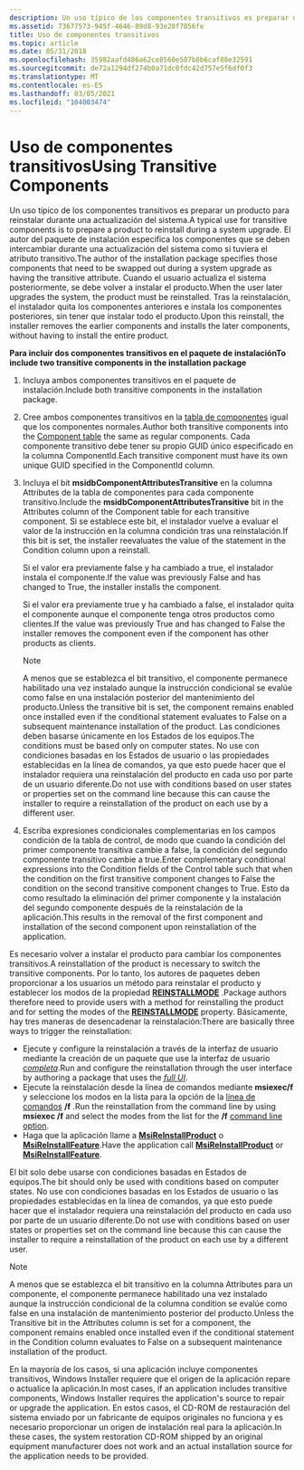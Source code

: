 ```yaml
---
description: Un uso típico de los componentes transitivos es preparar un producto para reinstalar durante una actualización del sistema.
ms.assetid: 73677573-945f-4646-89d8-93e28f7856fe
title: Uso de componentes transitivos
ms.topic: article
ms.date: 05/31/2018
ms.openlocfilehash: 35982aafd486a62ce8560e507b8b6caf88e32591
ms.sourcegitcommit: de72a1294df274b0a71dc0fdc42d757e5f6df0f3
ms.translationtype: MT
ms.contentlocale: es-ES
ms.lasthandoff: 03/05/2021
ms.locfileid: "104003474"
---
```

# <a name="using-transitive-components"></a><span data-ttu-id="82274-103">Uso de componentes transitivos</span><span class="sxs-lookup"><span data-stu-id="82274-103">Using Transitive Components</span></span>

<span data-ttu-id="82274-104">Un uso típico de los componentes transitivos es preparar un producto para reinstalar durante una actualización del sistema.</span><span class="sxs-lookup"><span data-stu-id="82274-104">A typical use for transitive components is to prepare a product to reinstall during a system upgrade.</span></span> <span data-ttu-id="82274-105">El autor del paquete de instalación especifica los componentes que se deben intercambiar durante una actualización del sistema como si tuviera el atributo transitivo.</span><span class="sxs-lookup"><span data-stu-id="82274-105">The author of the installation package specifies those components that need to be swapped out during a system upgrade as having the transitive attribute.</span></span> <span data-ttu-id="82274-106">Cuando el usuario actualiza el sistema posteriormente, se debe volver a instalar el producto.</span><span class="sxs-lookup"><span data-stu-id="82274-106">When the user later upgrades the system, the product must be reinstalled.</span></span> <span data-ttu-id="82274-107">Tras la reinstalación, el instalador quita los componentes anteriores e instala los componentes posteriores, sin tener que instalar todo el producto.</span><span class="sxs-lookup"><span data-stu-id="82274-107">Upon this reinstall, the installer removes the earlier components and installs the later components, without having to install the entire product.</span></span>

<span data-ttu-id="82274-108">**Para incluir dos componentes transitivos en el paquete de instalación**</span><span class="sxs-lookup"><span data-stu-id="82274-108">**To include two transitive components in the installation package**</span></span>

1.  <span data-ttu-id="82274-109">Incluya ambos componentes transitivos en el paquete de instalación.</span><span class="sxs-lookup"><span data-stu-id="82274-109">Include both transitive components in the installation package.</span></span>
2.  <span data-ttu-id="82274-110">Cree ambos componentes transitivos en la [tabla de componentes](component-table.md) igual que los componentes normales.</span><span class="sxs-lookup"><span data-stu-id="82274-110">Author both transitive components into the [Component table](component-table.md) the same as regular components.</span></span> <span data-ttu-id="82274-111">Cada componente transitivo debe tener su propio GUID único especificado en la columna ComponentId.</span><span class="sxs-lookup"><span data-stu-id="82274-111">Each transitive component must have its own unique GUID specified in the ComponentId column.</span></span>
3.  <span data-ttu-id="82274-112">Incluya el bit **msidbComponentAttributesTransitive** en la columna Attributes de la tabla de componentes para cada componente transitivo.</span><span class="sxs-lookup"><span data-stu-id="82274-112">Include the **msidbComponentAttributesTransitive** bit in the Attributes column of the Component table for each transitive component.</span></span> <span data-ttu-id="82274-113">Si se establece este bit, el instalador vuelve a evaluar el valor de la instrucción en la columna condición tras una reinstalación.</span><span class="sxs-lookup"><span data-stu-id="82274-113">If this bit is set, the installer reevaluates the value of the statement in the Condition column upon a reinstall.</span></span>

    <span data-ttu-id="82274-114">Si el valor era previamente false y ha cambiado a true, el instalador instala el componente.</span><span class="sxs-lookup"><span data-stu-id="82274-114">If the value was previously False and has changed to True, the installer installs the component.</span></span>

    <span data-ttu-id="82274-115">Si el valor era previamente true y ha cambiado a false, el instalador quita el componente aunque el componente tenga otros productos como clientes.</span><span class="sxs-lookup"><span data-stu-id="82274-115">If the value was previously True and has changed to False the installer removes the component even if the component has other products as clients.</span></span>

    > [!Note]  
    > <span data-ttu-id="82274-116">A menos que se establezca el bit transitivo, el componente permanece habilitado una vez instalado aunque la instrucción condicional se evalúe como false en una instalación posterior del mantenimiento del producto.</span><span class="sxs-lookup"><span data-stu-id="82274-116">Unless the transitive bit is set, the component remains enabled once installed even if the conditional statement evaluates to False on a subsequent maintenance installation of the product.</span></span> <span data-ttu-id="82274-117">Las condiciones deben basarse únicamente en los Estados de los equipos.</span><span class="sxs-lookup"><span data-stu-id="82274-117">The conditions must be based only on computer states.</span></span> <span data-ttu-id="82274-118">No use con condiciones basadas en los Estados de usuario o las propiedades establecidas en la línea de comandos, ya que esto puede hacer que el instalador requiera una reinstalación del producto en cada uso por parte de un usuario diferente.</span><span class="sxs-lookup"><span data-stu-id="82274-118">Do not use with conditions based on user states or properties set on the command line because this can cause the installer to require a reinstallation of the product on each use by a different user.</span></span>

     

4.  <span data-ttu-id="82274-119">Escriba expresiones condicionales complementarias en los campos condición de la tabla de control, de modo que cuando la condición del primer componente transitiva cambie a false, la condición del segundo componente transitivo cambie a true.</span><span class="sxs-lookup"><span data-stu-id="82274-119">Enter complementary conditional expressions into the Condition fields of the Control table such that when the condition on the first transitive component changes to False the condition on the second transitive component changes to True.</span></span> <span data-ttu-id="82274-120">Esto da como resultado la eliminación del primer componente y la instalación del segundo componente después de la reinstalación de la aplicación.</span><span class="sxs-lookup"><span data-stu-id="82274-120">This results in the removal of the first component and installation of the second component upon reinstallation of the application.</span></span>

<span data-ttu-id="82274-121">Es necesario volver a instalar el producto para cambiar los componentes transitivos.</span><span class="sxs-lookup"><span data-stu-id="82274-121">A reinstallation of the product is necessary to switch the transitive components.</span></span> <span data-ttu-id="82274-122">Por lo tanto, los autores de paquetes deben proporcionar a los usuarios un método para reinstalar el producto y establecer los modos de la propiedad [**REINSTALLMODE**](reinstallmode.md) .</span><span class="sxs-lookup"><span data-stu-id="82274-122">Package authors therefore need to provide users with a method for reinstalling the product and for setting the modes of the [**REINSTALLMODE**](reinstallmode.md) property.</span></span> <span data-ttu-id="82274-123">Básicamente, hay tres maneras de desencadenar la reinstalación:</span><span class="sxs-lookup"><span data-stu-id="82274-123">There are basically three ways to trigger the reinstallation:</span></span>

-   <span data-ttu-id="82274-124">Ejecute y configure la reinstalación a través de la interfaz de usuario mediante la creación de un paquete que use la interfaz de usuario [*completa*](f-gly.md).</span><span class="sxs-lookup"><span data-stu-id="82274-124">Run and configure the reinstallation through the user interface by authoring a package that uses the [*full UI*](f-gly.md).</span></span>
-   <span data-ttu-id="82274-125">Ejecute la reinstalación desde la línea de comandos mediante **msiexec/f** y seleccione los modos en la lista para la opción de la [línea de comandos](command-line-options.md) **/f** .</span><span class="sxs-lookup"><span data-stu-id="82274-125">Run the reinstallation from the command line by using **msiexec /f** and select the modes from the list for the **/f** [command line option](command-line-options.md).</span></span>
-   <span data-ttu-id="82274-126">Haga que la aplicación llame a [**MsiReInstallProduct**](/windows/desktop/api/Msi/nf-msi-msireinstallproducta) o [**MsiReInstallFeature**](/windows/desktop/api/Msi/nf-msi-msireinstallfeaturea).</span><span class="sxs-lookup"><span data-stu-id="82274-126">Have the application call [**MsiReInstallProduct**](/windows/desktop/api/Msi/nf-msi-msireinstallproducta) or [**MsiReInstallFeature**](/windows/desktop/api/Msi/nf-msi-msireinstallfeaturea).</span></span>

<span data-ttu-id="82274-127">El bit solo debe usarse con condiciones basadas en Estados de equipos.</span><span class="sxs-lookup"><span data-stu-id="82274-127">The bit should only be used with conditions based on computer states.</span></span> <span data-ttu-id="82274-128">No use con condiciones basadas en los Estados de usuario o las propiedades establecidas en la línea de comandos, ya que esto puede hacer que el instalador requiera una reinstalación del producto en cada uso por parte de un usuario diferente.</span><span class="sxs-lookup"><span data-stu-id="82274-128">Do not use with conditions based on user states or properties set on the command line because this can cause the installer to require a reinstallation of the product on each use by a different user.</span></span>

> [!Note]
> <span data-ttu-id="82274-129">A menos que se establezca el bit transitivo en la columna Attributes para un componente, el componente permanece habilitado una vez instalado aunque la instrucción condicional de la columna condition se evalúe como false en una instalación de mantenimiento posterior del producto.</span><span class="sxs-lookup"><span data-stu-id="82274-129">Unless the Transitive bit in the Attributes column is set for a component, the component remains enabled once installed even if the conditional statement in the Condition column evaluates to False on a subsequent maintenance installation of the product.</span></span>
> 
> <span data-ttu-id="82274-130">En la mayoría de los casos, si una aplicación incluye componentes transitivos, Windows Installer requiere que el origen de la aplicación repare o actualice la aplicación.</span><span class="sxs-lookup"><span data-stu-id="82274-130">In most cases, if an application includes transitive components, Windows Installer requires the application's source to repair or upgrade the application.</span></span> <span data-ttu-id="82274-131">En estos casos, el CD-ROM de restauración del sistema enviado por un fabricante de equipos originales no funciona y es necesario proporcionar un origen de instalación real para la aplicación.</span><span class="sxs-lookup"><span data-stu-id="82274-131">In these cases, the system restoration CD-ROM shipped by an original equipment manufacturer does not work and an actual installation source for the application needs to be provided.</span></span>

 

 

 



